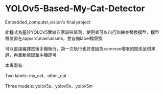 # YOLOv5-Based-My-Cat-Detector

Embedded_computer_vision's final project

此程式為基於YOLOV5實線自家貓咪偵測，使用者可以自行訓練並替換模型，模型檔位置在app\src\main\assets，並自備label檔替換

可以直接編譯然後手機執行，第一次執行也許會因為camerax權限的關係呈現黑屏，再重新燒錄至手機即可

本專案有:

Two labels: my_cat、other_cat

Three models: yolov5s、yolov5n、yolov5m
